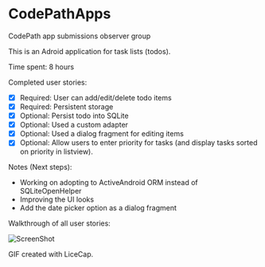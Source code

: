 # CodePathApps
CodePath app submissions observer group

This is an Adroid application for task lists (todos). 

Time spent: 8 hours 

Completed user stories:
* [x] Required: User can add/edit/delete todo items
* [x] Required: Persistent storage 
* [x] Optional: Persist todo into SQLite
* [x] Optional: Used a custom adapter
* [x] Optional: Used a dialog fragment for editing items
* [x] Optional: Allow users to enter priority for tasks (and display tasks sorted on priority in listview).

Notes (Next steps):
   - Working on adopting to ActiveAndroid ORM instead of SQLiteOpenHelper
   - Improving the UI looks
   - Add the date picker option as a dialog fragment


Walkthrough of all user stories:

![ScreenShot](https://raw.github.com/bchandramouli/CodePathApps/master/codepathApp_todo.gif)

GIF created with LiceCap.
